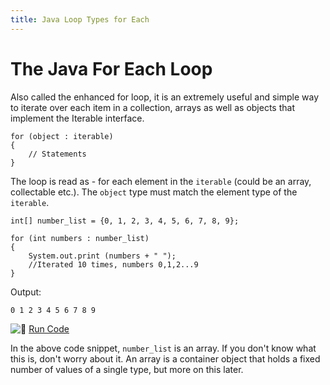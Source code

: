 ```yaml
---
title: Java Loop Types for Each
---
```

# The Java For Each Loop

Also called the enhanced for loop, it is an extremely useful and simple way to iterate over each item in a collection, arrays as well as objects that implement the Iterable interface.

    for (object : iterable)
    {
        // Statements
    }

The loop is read as - for each element in the `iterable` (could be an array, collectable etc.). The `object` type must match the element type of the `iterable`.

    int[] number_list = {0, 1, 2, 3, 4, 5, 6, 7, 8, 9};

    for (int numbers : number_list)
    {
        System.out.print (numbers + " ");
        //Iterated 10 times, numbers 0,1,2...9
    }

Output:

    0 1 2 3 4 5 6 7 8 9

![:rocket:](//forum.freecodecamp.com/images/emoji/emoji_one/rocket.png?v=2 ":rocket:") [Run Code](https://repl.it/CJYs/0)

In the above code snippet, `number_list` is an array. If you don't know what this is, don't worry about it. An array is a container object that holds a fixed number of values of a single type, but more on this later.